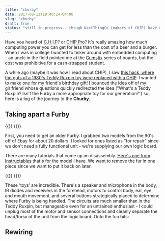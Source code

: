 ```yaml
---
title: "churby"
date: 2017-08-13T19:40:24-04:00
slug: "churby"
draft: true
status: "still in progress.. though NextThingCo (makers of CHIP) have closed up shop.."
---
```


Have you heard of [C.H.I.P](https://getchip.com/pages/chip)? or [CHIP
Pro](https://getchip.com/pages/chippro)? It's really amazing how much
computing power you can get for less than the cost of a beer and a
burger. When I was in college I wanted to tinker around with embedded
computing - an uncle in the field pointed me at the
[Gumstix](https://www.gumstix.com/) series of boards, but the cost was
prohibitive for a cash-strapped student.

A while ago (maybe it was how I read about CHIP), I saw [this hack,
where the guts of a 1980's Teddy Ruxpin toy were replaced with a
CHIP](http://makezine.com/projects/chippy-ruxpin/). I wanted to make
one for my friend's birthday gift! I bounced the idea off of my
girlfriend whose questions quickly redirected the idea ("What's a
Teddy Ruxpin? Isn't the Furby a more appropriate toy for our
generation?") so, here is a log of the journey to the **Churby**.

## Taking apart a Furby ##
{{<img assembled_furby />}}
{{<img disassembled_furby0 />}}

First, you need to get an older Furby. I grabbed two models from the
90's off of Ebay for about 20 dollars. I looked for ones listed as
"for repair" since we don't need a fully functional unit - we're
supplying our own logic board.

There are many tutorials that come up on disassembly. [Here's one from
Instructables](http://www.instructables.com/id/Push-Start-a-Comatose-Furby/)
that's for the model I have. We want to remove the fur in one piece
since we want to put it back on later.

{{<img disassembled_furby1 />}}
{{<img disassembled_furby2 />}}

These 'toys' are incredible. There's a speaker and microphone in the
body, IR diodes and receivers in the forehead, motors to control body,
ear, eye, and mouth movement, and several buttons strategically placed
to determine where Furby is being handled. The circuits are much
smaller than in the Teddy Ruxpin, but manageable even for an untrained
enthusiast - I could unplug most of the motor and sensor connections
and cleanly separate the head/torso of the unit from the logic
board. Onto the fun bits:


## Rewiring ##



